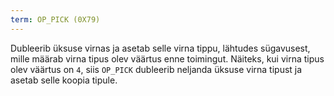 ```yaml
---
term: OP_PICK (0X79)
---
```


Dubleerib üksuse virnas ja asetab selle virna tippu, lähtudes sügavusest, mille määrab virna tipus olev väärtus enne toimingut. Näiteks, kui virna tipus olev väärtus on `4`, siis `OP_PICK` dubleerib neljanda üksuse virna tipust ja asetab selle koopia tipule.